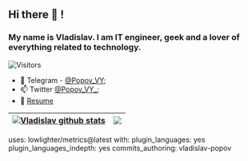 <h2 align="left">Hi there 👋 !</h2>
<h3 align="left">My name is Vladislav. I am IT engineer, geek and a lover of everything related to technology.</h3>

![Visitors](https://visitor-badge.glitch.me/badge?page_id=vladislav-popov) 


- 💬 Telegram - [@Popov_VY](https://t.me/Popov_VY);
- 📫 Twitter [@Popov_VY_](https://twitter.com/Popov_VY_);
- 📝 [Resume](https://vladislav-popov.com/cv)

| <a href="https://github.com/Vladislav-Popov?tab=repositories"><img align="center" src="https://github-readme-stats.vercel.app/api?username=vladislav-popov&show_icons=true&include_all_commits=true&theme=default&hide_border=true&hide_rank=false" alt="Vladislav github stats" /></a> | <a href="https://github.com/Vladislav-Popov?tab=repositories"><img align="center" src="https://github-readme-stats.vercel.app/api/top-langs/?username=vladislav-popov&layout=compact&theme=default&hide_border=true" /></a> |
| ------------- | ------------- |


 uses: lowlighter/metrics@latest
  with:
    plugin_languages: yes
    plugin_languages_indepth: yes
    commits_authoring: vladislav-popov
